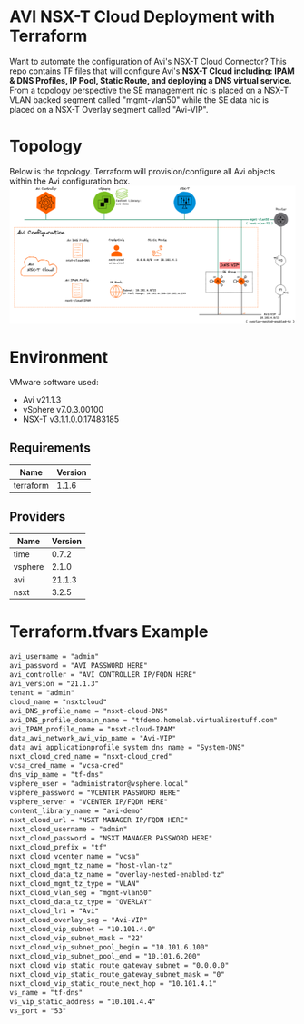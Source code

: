 # AVI NSX-T Cloud Deployment with Terraform
Want to automate the configuration of Avi's NSX-T Cloud Connector? This repo contains TF files that will configure Avi's **NSX-T Cloud including: IPAM & DNS Profiles, IP Pool, Static Route, and deploying a DNS virtual service.** From a topology perspective the SE management nic is placed on a NSX-T VLAN backed segment called "mgmt-vlan50" while the SE data nic is placed on a NSX-T Overlay segment called "Avi-VIP".

# Topology
Below is the topology. Terraform will provision/configure all Avi objects within the Avi configuration box.
![Avi Topology](avi_topology.png)

# Environment
VMware software used:
* Avi v21.1.3
* vSphere v7.0.3.00100
* NSX-T v3.1.1.0.0.17483185


<!-- BEGINNING OF PRE-COMMIT-TERRAFORM DOCS HOOK -->
## Requirements

| Name | Version |
|------|---------|
| terraform | 1.1.6 |


## Providers

| Name | Version |
|------|---------|
| time | 0.7.2 |
| vsphere | 2.1.0 |
| avi | 21.1.3 |
| nsxt | 3.2.5 |

# Terraform.tfvars Example
```hcl
avi_username = "admin"
avi_password = "AVI PASSWORD HERE"
avi_controller = "AVI CONTROLLER IP/FQDN HERE"
avi_version = "21.1.3"
tenant = "admin"
cloud_name = "nsxtcloud"
avi_DNS_profile_name = "nsxt-cloud-DNS"
avi_DNS_profile_domain_name = "tfdemo.homelab.virtualizestuff.com"
avi_IPAM_profile_name = "nsxt-cloud-IPAM"
data_avi_network_avi_vip_name = "Avi-VIP"
data_avi_applicationprofile_system_dns_name = "System-DNS"
nsxt_cloud_cred_name = "nsxt-cloud_cred"
vcsa_cred_name = "vcsa-cred"
dns_vip_name = "tf-dns"
vsphere_user = "administrator@vsphere.local"
vsphere_password = "VCENTER PASSWORD HERE"
vsphere_server = "VCENTER IP/FQDN HERE"
content_library_name = "avi-demo"
nsxt_cloud_url = "NSXT MANAGER IP/FQDN HERE"
nsxt_cloud_username = "admin"
nsxt_cloud_password = "NSXT MANAGER PASSWORD HERE"
nsxt_cloud_prefix = "tf"
nsxt_cloud_vcenter_name = "vcsa"
nsxt_cloud_mgmt_tz_name = "host-vlan-tz"
nsxt_cloud_data_tz_name = "overlay-nested-enabled-tz"
nsxt_cloud_mgmt_tz_type = "VLAN"
nsxt_cloud_vlan_seg = "mgmt-vlan50"
nsxt_cloud_data_tz_type = "OVERLAY"
nsxt_cloud_lr1 = "Avi"
nsxt_cloud_overlay_seg = "Avi-VIP"
nsxt_cloud_vip_subnet = "10.101.4.0"
nsxt_cloud_vip_subnet_mask = "22"
nsxt_cloud_vip_subnet_pool_begin = "10.101.6.100"
nsxt_cloud_vip_subnet_pool_end = "10.101.6.200"
nsxt_cloud_vip_static_route_gateway_subnet = "0.0.0.0"
nsxt_cloud_vip_static_route_gateway_subnet_mask = "0"
nsxt_cloud_vip_static_route_next_hop = "10.101.4.1"
vs_name = "tf-dns"
vs_vip_static_address = "10.101.4.4"
vs_port = "53"
```

<!-- END OF PRE-COMMIT-TERRAFORM DOCS HOOK -->